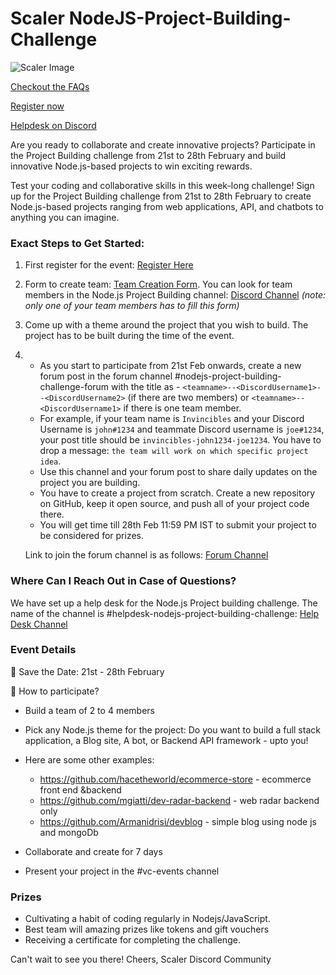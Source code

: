 # Scaler NodeJS-Project-Building-Challenge

![Scaler Image](https://d2beiqkhq929f0.cloudfront.net/public_assets/assets/000/063/854/original/LP.webp?1706698719)

[Checkout the FAQs](https://docs.google.com/document/d/1xWXC0sCATl-K4wDSGCs0fRsPS0RvPE_cSv2pKqrRqEo/edit?usp=sharing)

[Register now](https://www.scaler.com/event/project-building-challenge-scaler-discord/)

[Helpdesk on Discord](https://discord.com/channels/780066247601291285/1206570294832009257)


Are you ready to collaborate and create innovative projects? Participate in the Project Building challenge from 21st to 28th February and build innovative Node.js-based projects to win exciting rewards.

Test your coding and collaborative skills in this week-long challenge! Sign up for the Project Building challenge from 21st to 28th February to create Node.js-based projects ranging from web applications, API, and chatbots to anything you can imagine.

### Exact Steps to Get Started:

1. First register for the event: [Register Here](https://www.scaler.com/event/project-building-challenge-scaler-discord/)

2. Form to create team: [Team Creation Form](https://forms.gle/jZDBDt7WLESuvG3H6). You can look for team members in the Node.js Project Building channel: [Discord Channel](https://discord.com/channels/780066247601291285/1206570294832009257) *(note: only one of your team members has to fill this form)*

3. Come up with a theme around the project that you wish to build. The project has to be built during the time of the event.

4. - As you start to participate from 21st Feb onwards, create a new forum post in the forum channel #nodejs-project-building-challenge-forum with the title as - `<teamname>--<DiscordUsername1>--<DiscordUsername2>` (if there are two members) or `<teamname>--<DiscordUsername1>` if there is one team member.
   - For example, if your team name is `Invincibles` and your Discord Username is `john#1234` and teammate Discord username is `joe#1234`, your post title should be `invincibles-john1234-joe1234`. You have to drop a message: `the team will work on which specific project idea`.
   - Use this channel and your forum post to share daily updates on the project you are building.
   - You have to create a project from scratch. Create a new repository on GitHub, keep it open source, and push all of your project code there.
   - You will get time till 28th Feb 11:59 PM IST to submit your project to be considered for prizes.

   Link to join the forum channel is as follows: [Forum Channel](https://discord.com/channels/780066247601291285/1206570294832009257)

### Where Can I Reach Out in Case of Questions?

We have set up a help desk for the Node.js Project building challenge. The name of the channel is #helpdesk-nodejs-project-building-challenge: [Help Desk Channel](https://discord.com/channels/780066247601291285/1206570294832009257)


### Event Details
📅 Save the Date: 21st - 28th February

🚀 How to participate?
- Build a team of 2 to 4 members
- Pick any Node.js theme for the project: Do you want to build a full stack application, a Blog site, A bot, or Backend API framework - upto you!

- Here are some other examples: 

   - https://github.com/hacetheworld/ecommerce-store  - ecommerce front end &backend
   - https://github.com/mgiatti/dev-radar-backend - web radar backend only
   - https://github.com/Armanidrisi/devblog - simple blog using node js and mongoDb

- Collaborate and create for 7 days
- Present your project in the #vc-events channel

### Prizes
   - Cultivating a habit of coding regularly in Nodejs/JavaScript.
   - Best team will amazing prizes like tokens and gift vouchers
   - Receiving a certificate for completing the challenge.

Can't wait to see you there!
Cheers,
Scaler Discord Community
